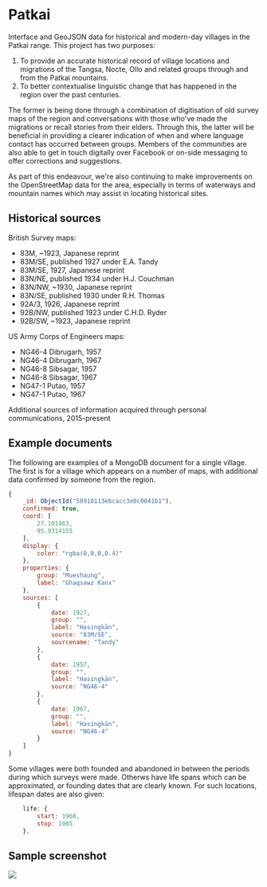 # Patkai
Interface and GeoJSON data for historical and modern-day villages in the Patkai range. This project has two purposes:

1. To provide an accurate historical record of village locations and migrations of the Tangsa, Nocte, Ollo and related groups through and from the Patkai mountains.
2. To better contextualise linguistic change that has happened in the region over the past centuries.

The former is being done through a combination of digitisation of old survey maps of the region and conversations with those who've made the migrations or recall stories from their elders. Through this, the latter will be beneficial in providing a clearer indication of when and where language contact has occurred between groups. Members of the communities are also able to get in touch digitally over Facebook or on-side messaging to offer corrections and suggestions.

As part of this endeavour, we're also continuing to make improvements on the OpenStreetMap data for the area, especially in terms of waterways and mountain names which may assist in locating historical sites.

## Historical sources

British Survey maps:
* 83M, ~1923, Japanese reprint
* 83M/SE, published 1927 under E.A. Tandy
* 83M/SE, 1927, Japanese reprint
* 83N/NE, published 1934 under H.J. Couchman
* 83N/NW, ~1930, Japanese reprint
* 83N/SE, published 1930 under R.H. Thomas
* 92A/3, 1926, Japanese reprint
* 92B/NW, published 1923 under C.H.D. Ryder
* 92B/SW, ~1923, Japanese reprint

US Army Corps of Engineers maps:
* NG46-4 Dibrugarh, 1957
* NG46-4 Dibrugarh, 1967
* NG46-8 Sibsagar, 1957
* NG46-8 Sibsagar, 1967
* NG47-1 Putao, 1957
* NG47-1 Putao, 1967

Additional sources of information acquired through personal communications, 2015-present

## Example documents
The following are examples of a MongoDB document for a single village. The first is for a village which appears on a number of maps, with additional data confirmed by someone from the region.

```javascript
{
    _id: ObjectId("58918113ebcacc3e0c0041b1"),
    confirmed: true,
    coord: [
        27.101463,
        95.9314155
    ],
    display: {
        color: "rgba(0,0,0,0.4)"
    },
    properties: {
        group: "Mueshaung",
        label: "Ghaqsawz Kanx"
    },
    sources: [
        {
            date: 1927,
            group: "",
            label: "Hasingkān",
            source: "83M/SE",
            sourcename: "Tandy"
        },
        {
            date: 1957,
            group: "",
            label: "Hasingkān",
            source: "NG46-4"
        },
        {
            date: 1967,
            group: "",
            label: "Hasingkān",
            source: "NG46-4"
        }
    ]
}
```

Some villages were both founded and abandoned in between the periods during which surveys were made. Otherws have life spans which can be approximated, or founding dates that are clearly known. For such locations, lifespan dates are also given:

```javascript
    life: {
        start: 1960,
        stop: 1985
    },
```

## Sample screenshot
![](http://phonemica.net/github/patkai.jpg)
